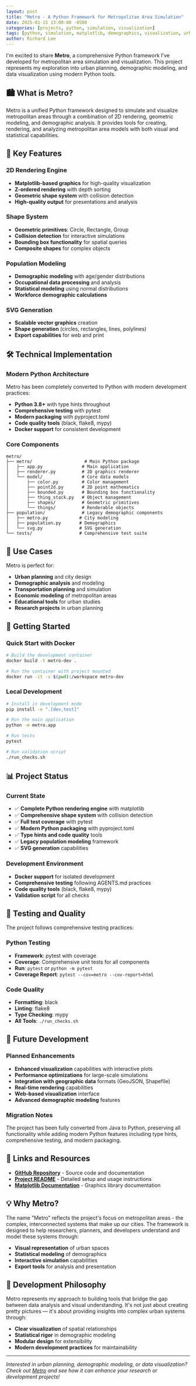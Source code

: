 ```yaml
---
layout: post
title: "Metro - A Python Framework for Metropolitan Area Simulation"
date: 2025-01-15 13:00:00 -0500
categories: [projects, python, simulation, visualization]
tags: [python, simulation, matplotlib, demographics, visualization, urban-planning]
author: Richard Lee
---
```


I'm excited to share **Metro**, a comprehensive Python framework I've developed
for metropolitan area simulation and visualization. This project represents my
exploration into urban planning, demographic modeling, and data visualization
using modern Python tools.

## 🏙️ What is Metro?

Metro is a unified Python framework designed to simulate and visualize
metropolitan areas through a combination of 2D rendering, geometric modeling,
and demographic analysis. It provides tools for creating, rendering, and
analyzing metropolitan area models with both visual and statistical
capabilities.

## 🎯 Key Features

### 2D Rendering Engine

- **Matplotlib-based graphics** for high-quality visualization
- **Z-ordered rendering** with depth sorting
- **Geometric shape system** with collision detection
- **High-quality output** for presentations and analysis

### Shape System

- **Geometric primitives**: Circle, Rectangle, Group
- **Collision detection** for interactive simulations
- **Bounding box functionality** for spatial queries
- **Composite shapes** for complex objects

### Population Modeling

- **Demographic modeling** with age/gender distributions
- **Occupational data processing** and analysis
- **Statistical modeling** using normal distributions
- **Workforce demographic calculations**

### SVG Generation

- **Scalable vector graphics** creation
- **Shape generation** (circles, rectangles, lines, polylines)
- **Export capabilities** for web and print

## 🛠️ Technical Implementation

### Modern Python Architecture

Metro has been completely converted to Python with modern development
practices:

- **Python 3.8+** with type hints throughout
- **Comprehensive testing** with pytest
- **Modern packaging** with pyproject.toml
- **Code quality tools** (black, flake8, mypy)
- **Docker support** for consistent development

### Core Components

```text
metro/
├── metro/                    # Main Python package
│   ├── app.py               # Main application
│   ├── renderer.py          # 2D graphics renderer
│   └── model/               # Core data models
│       ├── color.py         # Color management
│       ├── point2d.py       # 2D point mathematics
│       ├── bounded.py       # Bounding box functionality
│       ├── thing_stack.py   # Object management
│       ├── shapes/          # Geometric primitives
│       └── things/          # Renderable objects
├── population/              # Legacy demographic components
│   ├── metro.py            # City modeling
│   ├── population.py       # Demographics
│   └── svg.py              # SVG generation
└── tests/                  # Comprehensive test suite
```

## 🎨 Use Cases

Metro is perfect for:

- **Urban planning** and city design
- **Demographic analysis** and modeling
- **Transportation planning** and simulation
- **Economic modeling** of metropolitan areas
- **Educational tools** for urban studies
- **Research projects** in urban planning

## 🚀 Getting Started

### Quick Start with Docker

```bash
# Build the development container
docker build -t metro-dev .

# Run the container with project mounted
docker run -it -v $(pwd):/workspace metro-dev
```

### Local Development

```bash
# Install in development mode
pip install -e ".[dev,test]"

# Run the main application
python -m metro.app

# Run tests
pytest

# Run validation script
./run_checks.sh
```

## 📊 Project Status

### Current State

- ✅ **Complete Python rendering engine** with matplotlib
- ✅ **Comprehensive shape system** with collision detection
- ✅ **Full test coverage** with pytest
- ✅ **Modern Python packaging** with pyproject.toml
- ✅ **Type hints and code quality** tools
- ✅ **Legacy population modeling** framework
- ✅ **SVG generation** capabilities

### Development Environment

- **Docker support** for isolated development
- **Comprehensive testing** following AGENTS.md practices
- **Code quality tools** (black, flake8, mypy)
- **Validation script** for all checks

## 🧪 Testing and Quality

The project follows comprehensive testing practices:

### Python Testing

- **Framework**: pytest with coverage
- **Coverage**: Comprehensive unit tests for all components
- **Run**: `pytest` or `python -m pytest`
- **Coverage Report**: `pytest --cov=metro --cov-report=html`

### Code Quality

- **Formatting**: black
- **Linting**: flake8
- **Type Checking**: mypy
- **All Tools**: `./run_checks.sh`

## 🎯 Future Development

### Planned Enhancements

- **Enhanced visualization** capabilities with interactive plots
- **Performance optimizations** for large-scale simulations
- **Integration with geographic data** formats (GeoJSON, Shapefile)
- **Real-time rendering** capabilities
- **Web-based visualization** interface
- **Advanced demographic modeling** features

### Migration Notes

The project has been fully converted from Java to Python, preserving all
functionality while adding modern Python features including type hints,
comprehensive testing, and modern packaging.

## 🔗 Links and Resources

- **[GitHub Repository](https://github.com/rl337/metro)** - Source code and
  documentation
- **[Project README](https://github.com/rl337/metro/blob/main/README.md)** -
  Detailed setup and usage instructions
- **[Matplotlib Documentation](https://matplotlib.org/)** - Graphics library
  documentation

## 💡 Why Metro?

The name "Metro" reflects the project's focus on metropolitan areas - the
complex, interconnected systems that make up our cities. The framework is
designed to help researchers, planners, and developers understand and model
these systems through:

- **Visual representation** of urban spaces
- **Statistical modeling** of demographics
- **Interactive simulation** capabilities
- **Export tools** for analysis and presentation

## 🎨 Development Philosophy

Metro represents my approach to building tools that bridge the gap between data
analysis and visual understanding. It's not just about creating pretty pictures
— it's about providing insights into complex urban systems through:

- **Clear visualization** of spatial relationships
- **Statistical rigor** in demographic modeling
- **Modular design** for extensibility
- **Modern development practices** for maintainability

---

*Interested in urban planning, demographic modeling, or data visualization?
Check out [Metro](https://github.com/rl337/metro) and see how it can enhance
your research or development projects!*
